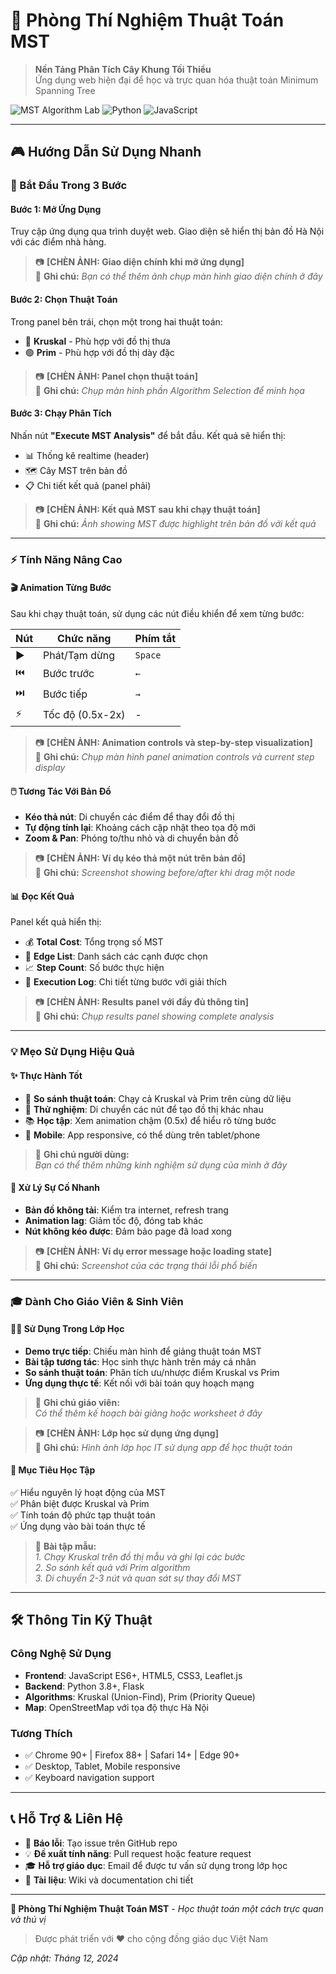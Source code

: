 # 🔬 Phòng Thí Nghiệm Thuật Toán MST

> **Nền Tảng Phân Tích Cây Khung Tối Thiểu**  
> Ứng dụng web hiện đại để học và trực quan hóa thuật toán Minimum Spanning Tree

![MST Algorithm Lab](https://img.shields.io/badge/Thuật%20Toán-MST-blue?style=for-the-badge) ![Python](https://img.shields.io/badge/Python-3.8+-green?style=for-the-badge) ![JavaScript](https://img.shields.io/badge/JavaScript-ES6+-yellow?style=for-the-badge)

---

## 🎮 Hướng Dẫn Sử Dụng Nhanh

### 🚀 Bắt Đầu Trong 3 Bước

#### **Bước 1: Mở Ứng Dụng**
Truy cập ứng dụng qua trình duyệt web. Giao diện sẽ hiển thị bản đồ Hà Nội với các điểm nhà hàng.

> 📷 **[CHÈN ẢNH: Giao diện chính khi mở ứng dụng]**  
> 📝 **Ghi chú:** *Bạn có thể thêm ảnh chụp màn hình giao diện chính ở đây*

#### **Bước 2: Chọn Thuật Toán**
Trong panel bên trái, chọn một trong hai thuật toán:
- 🔵 **Kruskal** - Phù hợp với đồ thị thưa
- 🟢 **Prim** - Phù hợp với đồ thị dày đặc

> 📷 **[CHÈN ẢNH: Panel chọn thuật toán]**  
> 📝 **Ghi chú:** *Chụp màn hình phần Algorithm Selection để minh họa*

#### **Bước 3: Chạy Phân Tích** 
Nhấn nút **"Execute MST Analysis"** để bắt đầu. Kết quả sẽ hiển thị:
- 📊 Thống kê realtime (header)
- 🗺️ Cây MST trên bản đồ
- 📋 Chi tiết kết quả (panel phải)

> 📷 **[CHÈN ẢNH: Kết quả MST sau khi chạy thuật toán]**  
> 📝 **Ghi chú:** *Ảnh showing MST được highlight trên bản đồ với kết quả*

---

### ⚡ **Tính Năng Nâng Cao**

#### 🎬 **Animation Từng Bước**
Sau khi chạy thuật toán, sử dụng các nút điều khiển để xem từng bước:

| Nút | Chức năng | Phím tắt |
|-----|-----------|----------|
| ▶️ | Phát/Tạm dừng | `Space` |
| ⏮️ | Bước trước | `←` |
| ⏭️ | Bước tiếp | `→` |
| ⚡ | Tốc độ (0.5x-2x) | - |

> 📷 **[CHÈN ẢNH: Animation controls và step-by-step visualization]**  
> 📝 **Ghi chú:** *Chụp màn hình panel animation controls và current step display*

#### 🖱️ **Tương Tác Với Bản Đồ**
- **Kéo thả nút**: Di chuyển các điểm để thay đổi đồ thị
- **Tự động tính lại**: Khoảng cách cập nhật theo tọa độ mới
- **Zoom & Pan**: Phóng to/thu nhỏ và di chuyển bản đồ

> 📷 **[CHÈN ẢNH: Ví dụ kéo thả một nút trên bản đồ]**  
> 📝 **Ghi chú:** *Screenshot showing before/after khi drag một node*

#### 📊 **Đọc Kết Quả**
Panel kết quả hiển thị:
- 💰 **Total Cost**: Tổng trọng số MST
- 🔗 **Edge List**: Danh sách các cạnh được chọn  
- 📈 **Step Count**: Số bước thực hiện
- 📝 **Execution Log**: Chi tiết từng bước với giải thích

> 📷 **[CHÈN ẢNH: Results panel với đầy đủ thông tin]**  
> 📝 **Ghi chú:** *Chụp results panel showing complete analysis*

---

### 💡 **Mẹo Sử Dụng Hiệu Quả**

#### ✨ **Thực Hành Tốt**
- 🎯 **So sánh thuật toán**: Chạy cả Kruskal và Prim trên cùng dữ liệu
- 🔄 **Thử nghiệm**: Di chuyển các nút để tạo đồ thị khác nhau
- 📚 **Học tập**: Xem animation chậm (0.5x) để hiểu rõ từng bước
- 📱 **Mobile**: App responsive, có thể dùng trên tablet/phone

> 📝 **Ghi chú người dùng:**  
> *Bạn có thể thêm những kinh nghiệm sử dụng của mình ở đây*

#### 🚨 **Xử Lý Sự Cố Nhanh**
- **Bản đồ không tải**: Kiểm tra internet, refresh trang
- **Animation lag**: Giảm tốc độ, đóng tab khác
- **Nút không kéo được**: Đảm bảo page đã load xong

> 📷 **[CHÈN ẢNH: Ví dụ error message hoặc loading state]**  
> 📝 **Ghi chú:** *Screenshot của các trạng thái lỗi phổ biến*

---

### 🎓 **Dành Cho Giáo Viên & Sinh Viên**

#### 👨‍🏫 **Sử Dụng Trong Lớp Học**
- **Demo trực tiếp**: Chiếu màn hình để giảng thuật toán MST
- **Bài tập tương tác**: Học sinh thực hành trên máy cá nhân
- **So sánh thuật toán**: Phân tích ưu/nhược điểm Kruskal vs Prim
- **Ứng dụng thực tế**: Kết nối với bài toán quy hoạch mạng

> 📝 **Ghi chú giáo viên:**  
> *Có thể thêm kế hoạch bài giảng hoặc worksheet ở đây*

> 📷 **[CHÈN ẢNH: Lớp học sử dụng ứng dụng]**  
> 📝 **Ghi chú:** *Hình ảnh lớp học IT sử dụng app để học thuật toán*

#### 🎯 **Mục Tiêu Học Tập**
✅ Hiểu nguyên lý hoạt động của MST  
✅ Phân biệt được Kruskal và Prim  
✅ Tính toán độ phức tạp thuật toán  
✅ Ứng dụng vào bài toán thực tế  

> 📝 **Bài tập mẫu:**  
> *1. Chạy Kruskal trên đồ thị mẫu và ghi lại các bước*  
> *2. So sánh kết quả với Prim algorithm*  
> *3. Di chuyển 2-3 nút và quan sát sự thay đổi MST*

---

## 🛠️ **Thông Tin Kỹ Thuật**

### **Công Nghệ Sử Dụng**
- **Frontend**: JavaScript ES6+, HTML5, CSS3, Leaflet.js
- **Backend**: Python 3.8+, Flask
- **Algorithms**: Kruskal (Union-Find), Prim (Priority Queue)
- **Map**: OpenStreetMap với tọa độ thực Hà Nội

### **Tương Thích**
- ✅ Chrome 90+ | Firefox 88+ | Safari 14+ | Edge 90+
- ✅ Desktop, Tablet, Mobile responsive
- ✅ Keyboard navigation support

---

## 📞 **Hỗ Trợ & Liên Hệ**

- 🐛 **Báo lỗi**: Tạo issue trên GitHub repo
- 💡 **Đề xuất tính năng**: Pull request hoặc feature request  
- 🎓 **Hỗ trợ giáo dục**: Email để được tư vấn sử dụng trong lớp học
- 📖 **Tài liệu**: Wiki và documentation chi tiết

---

**🔬 Phòng Thí Nghiệm Thuật Toán MST** - *Học thuật toán một cách trực quan và thú vị*

> Được phát triển với ❤️ cho cộng đồng giáo dục Việt Nam

*Cập nhật: Tháng 12, 2024*